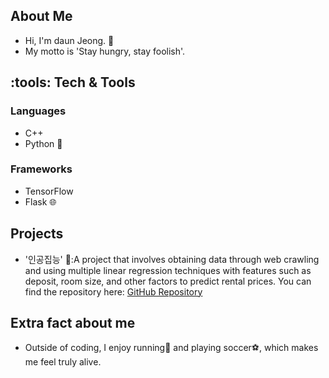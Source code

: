 ## About Me
* Hi, I'm daun Jeong. :wave:
* My motto is 'Stay hungry, stay foolish'.

## :tools: Tech & Tools
### Languages
* C++
* Python :snake:

### Frameworks 
* TensorFlow
* Flask :globe_with_meridians:

## Projects
* '인공집능' :house_with_garden::A project that involves obtaining data through web crawling and using multiple linear regression techniques with features such as deposit, room size, and other factors to predict rental prices. You can find the repository here: [GitHub Repository](https://github.com/EndlessCreation/EC-Advance-2021-Team4)

## Extra fact about me
* Outside of coding, I enjoy running:runner: and playing soccer:soccer:, which makes me feel truly alive.  